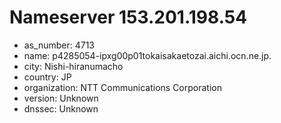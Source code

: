 # Nameserver 153.201.198.54

* as_number: 4713
* name: p4285054-ipxg00p01tokaisakaetozai.aichi.ocn.ne.jp.
* city: Nishi-hiranumacho
* country: JP
* organization: NTT Communications Corporation
* version: Unknown
* dnssec: Unknown
